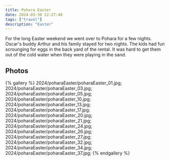 ```yaml
---
title: Pohara Easter
date: 2024-03-30 12:27:40
tags: ["travel"]
description: "Easter"
---
```


For the long Easter weekend we went over to Pohara for a few nights.  Oscar's buddy Arthur and his family stayed for two nights. The kids had fun scrounging for eggs in the back yard of the rental. It was hard to get them out of the cold water when they were playing in the sand.

## Photos

{% gallery %}
2024/poharaEaster/poharaEaster_01.jpg;
2024/poharaEaster/poharaEaster_03.jpg;
2024/poharaEaster/poharaEaster_05.jpg;
2024/poharaEaster/poharaEaster_10.jpg;
2024/poharaEaster/poharaEaster_13.jpg;
2024/poharaEaster/poharaEaster_17.jpg;
2024/poharaEaster/poharaEaster_20.jpg;
2024/poharaEaster/poharaEaster_21.jpg;
2024/poharaEaster/poharaEaster_24.jpg;
2024/poharaEaster/poharaEaster_26.jpg;
2024/poharaEaster/poharaEaster_27.jpg;
2024/poharaEaster/poharaEaster_32.jpg;
2024/poharaEaster/poharaEaster_34.jpg;
2024/poharaEaster/poharaEaster_37.jpg;
{% endgallery %}
